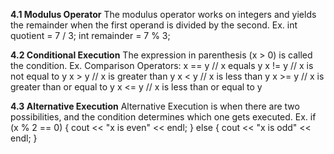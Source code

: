 **4.1 Modulus Operator**
The modulus operator works on integers and yields the remainder when the first operand is divided by the second.
Ex.     int quotient = 7 / 3;
        int remainder = 7 % 3;
        
**4.2 Conditional Execution**
The expression in parenthesis (x > 0) is called the condition.
Ex. Comparison Operators:
              x == y    // x equals y
              x != y    // x is not equal to y
              x > y     // x is greater than y
              x < y     // x is less than y
              x >= y    // x is greater than or equal to y
              x <= y    // x is less than or equal to y

**4.3 Alternative Execution**
Alternative Execution is when there are two possibilities, and the condition determines which one gets executed.
Ex.         if (x % 2 == 0) {
                cout << "x is even" << endl;
            } else {
                cout << "x is odd" << endl;
            }
